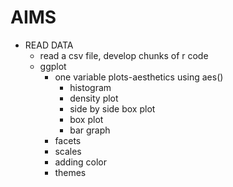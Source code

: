 # AIMS

- READ DATA
    - read a csv file, develop chunks of r code
    - ggplot
        - one variable plots-aesthetics using aes()
            - histogram
            - density plot
            - side by side box plot
            - box plot
            - bar graph
        - facets
        - scales
        - adding color
        - themes
